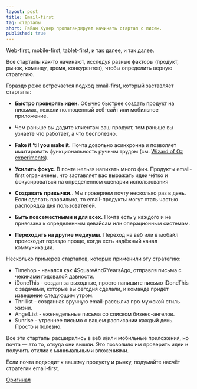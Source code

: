 ```yaml
---
layout: post
title: Email-first
tag: стартапы
short: Райан Хувер пропагандирует начинать стартап с писем.
published: true
---
```

Web-first, mobile-first, tablet-first, и так далее, и так далее. 

Все стартапы как-то начинают, исследуя разные факторы (продукт, рынок, команду, время, конкурентов), чтобы определить
верную стратегию.

Гораздо реже встречается подход email-first, который заставляет стартапы:

* **Быстро проверять идеи.** Обычно быстрее создать продукт на письмах, нежели полноценный веб-сайт или мобильное приложение.
* 
  Чем раньше вы дадите клиентам ваш продукт, тем раньше вы узнаете что работает, а что бесполезно.
* **Fake it ‘til you make it.**
  Почта довольно асинхронна и позволяет имитировать функциональность ручным трудом (см. [Wizard of Oz experiments](http://en.wikipedia.org/wiki/Wizard_of_Oz_experiment)).

* **Усилить фокус**. В почте нельзя напихать много фич. Продукты email-first ограничены, что заставляет вас
    выражать идеи чётко и фокусироваться на определенном сценарии использования

* **Создавать привычки.**. Мы проверяем почту несколько раз в день. Если сделать правильно, то email-продукты могут
  стать частью распорядка дня пользователей.

* **Быть повсеместными и для всех.** Почта есть у каждого и не привязана к определенным девайсам или операционным системам.

* **Переходить на другие медиумы.** Переход на веб или в мобайл происходит гораздо проще, когда есть надёжный канал коммуникации.

Несколько примеров стартапов, которые применили эту стратегию:

* Timehop - начался как 4SquareAnd7YearsAgo, отправля письма с чекинами годовалой давности.
* iDoneThis - создан за выходные, просто напишите письмо  iDoneThis с задачами, которые вы сегодня сделали,
  и команде придёт извещение следующим утром.
* Thrillist - созданная вручную email-рассылка про мужской стиль жизни.
* AngelList - еженедельные письма со списком бизнес-ангелов.
* Sunrise - утреннее письмо о вашем расписании каждый день. Просто и полезно.

Все эти стартапы расширились в веб и/или мобильные приложения, но почта — это то, откуда они вышли. Это позволило им
проверить идеи и получить отклик с минимальными вложениями.

Если почта подходит к вашему продукту и рынку, подумайте насчёт стратегии email-first.

[Оригинал](http://ryanhoover.me/post/43986871442/email-first-startups)
